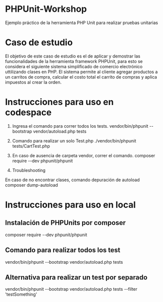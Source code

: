 # PHPUnit-Workshop
Ejemplo práctico de la herramienta PHP Unit para realizar pruebas unitarias

# Caso de estudio
El objetivo de este caso de estudio es el de aplicar y demostrar las funcionalidades de la herramienta framework PHPUnit, para esto se considera el siguiente sistema simplificado de comercio electrónico uttilizando clases en PHP. El sistema permite al cliente agregar productos a un carritos de compra, calcular el costo total el carrito de compras y aplica impuestos al crear la orden.

# Instrucciones para uso en codespace
1. Ingresa el comando para correr todos los tests.
vendor/bin/phpunit --bootstrap vendor/autoload.php tests

2. Comando para realizar un solo Test.php
./vendor/bin/phpunit tests/CartTest.php

3. En caso de ausencia de carpeta vendor, correr el comando.
composer require --dev phpunit/phpunit

4. Troubleshooting

En caso de no encontrar clases, comando depuración de autoload
composer dump-autoload

# Instrucciones para uso en local

## Instalación de PHPUnits por composer
composer require --dev phpunit/phpunit

## Comando para realizar todos los test
vendor/bin/phpunit --bootstrap vendor/autoload.php tests

## Alternativa para realizar un test por separado
vendor/bin/phpunit --bootstrap vendor/autoload.php tests --filter 'testSomething'

